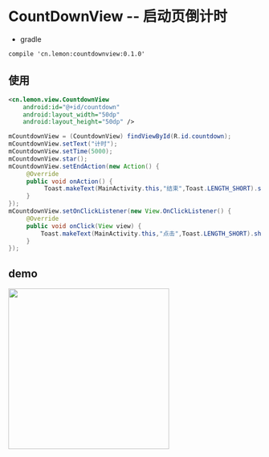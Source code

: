 # CountDownView -- 启动页倒计时

 - gradle

```
compile 'cn.lemon:countdownview:0.1.0'
```

## 使用
```xml
<cn.lemon.view.CountdownView
    android:id="@+id/countdown"
    android:layout_width="50dp"
    android:layout_height="50dp" />
```

```java
mCountdownView = (CountdownView) findViewById(R.id.countdown);
mCountdownView.setText("计时");
mCountdownView.setTime(5000);
mCountdownView.star();
mCountdownView.setEndAction(new Action() {
     @Override
     public void onAction() {
          Toast.makeText(MainActivity.this,"结束",Toast.LENGTH_SHORT).show();
     }
});
mCountdownView.setOnClickListener(new View.OnClickListener() {
     @Override
     public void onClick(View view) {
         Toast.makeText(MainActivity.this,"点击",Toast.LENGTH_SHORT).show();
     }
});
```

## demo

<image src="demo.png" width="320" heigh="564"/>